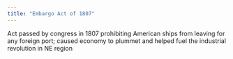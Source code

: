 ```yaml
---
title: "Embargo Act of 1807"
---
```

Act passed by congress in 1807 prohibiting American ships from leaving for any foreign port; caused economy to plummet and helped fuel the industrial revolution in NE region

